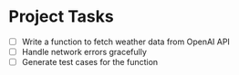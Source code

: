 # Project Tasks

- [ ] Write a function to fetch weather data from OpenAI API
- [ ] Handle network errors gracefully
- [ ] Generate test cases for the function
